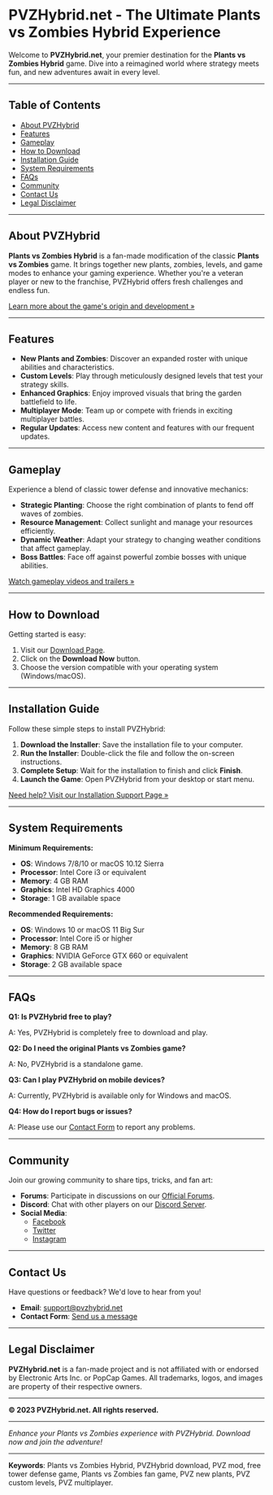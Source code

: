 # PVZHybrid.net - The Ultimate Plants vs Zombies Hybrid Experience

Welcome to **PVZHybrid.net**, your premier destination for the **Plants vs Zombies Hybrid** game. Dive into a reimagined world where strategy meets fun, and new adventures await in every level.

---

## Table of Contents

- [About PVZHybrid](#about-pvzhybrid)
- [Features](#features)
- [Gameplay](#gameplay)
- [How to Download](#how-to-download)
- [Installation Guide](#installation-guide)
- [System Requirements](#system-requirements)
- [FAQs](#faqs)
- [Community](#community)
- [Contact Us](#contact-us)
- [Legal Disclaimer](#legal-disclaimer)

---

## About PVZHybrid

**Plants vs Zombies Hybrid** is a fan-made modification of the classic **Plants vs Zombies** game. It brings together new plants, zombies, levels, and game modes to enhance your gaming experience. Whether you're a veteran player or new to the franchise, PVZHybrid offers fresh challenges and endless fun.

[Learn more about the game's origin and development »](https://pvzhybridmodapk.pro/about-us/)

---

## Features

- **New Plants and Zombies**: Discover an expanded roster with unique abilities and characteristics.
- **Custom Levels**: Play through meticulously designed levels that test your strategy skills.
- **Enhanced Graphics**: Enjoy improved visuals that bring the garden battlefield to life.
- **Multiplayer Mode**: Team up or compete with friends in exciting multiplayer battles.
- **Regular Updates**: Access new content and features with our frequent updates.

---

## Gameplay

Experience a blend of classic tower defense and innovative mechanics:

- **Strategic Planting**: Choose the right combination of plants to fend off waves of zombies.
- **Resource Management**: Collect sunlight and manage your resources efficiently.
- **Dynamic Weather**: Adapt your strategy to changing weather conditions that affect gameplay.
- **Boss Battles**: Face off against powerful zombie bosses with unique abilities.

[Watch gameplay videos and trailers »](pvzhybridmodapk.pro)

---

## How to Download

Getting started is easy:

1. Visit our [Download Page](pvzhybridmodapk.pro).
2. Click on the **Download Now** button.
3. Choose the version compatible with your operating system (Windows/macOS).

---

## Installation Guide

Follow these simple steps to install PVZHybrid:

1. **Download the Installer**: Save the installation file to your computer.
2. **Run the Installer**: Double-click the file and follow the on-screen instructions.
3. **Complete Setup**: Wait for the installation to finish and click **Finish**.
4. **Launch the Game**: Open PVZHybrid from your desktop or start menu.

[Need help? Visit our Installation Support Page »](pvzhybridmodapk.pro)

---

## System Requirements

**Minimum Requirements:**

- **OS**: Windows 7/8/10 or macOS 10.12 Sierra
- **Processor**: Intel Core i3 or equivalent
- **Memory**: 4 GB RAM
- **Graphics**: Intel HD Graphics 4000
- **Storage**: 1 GB available space

**Recommended Requirements:**

- **OS**: Windows 10 or macOS 11 Big Sur
- **Processor**: Intel Core i5 or higher
- **Memory**: 8 GB RAM
- **Graphics**: NVIDIA GeForce GTX 660 or equivalent
- **Storage**: 2 GB available space

---

## FAQs

**Q1: Is PVZHybrid free to play?**

A: Yes, PVZHybrid is completely free to download and play.

**Q2: Do I need the original Plants vs Zombies game?**

A: No, PVZHybrid is a standalone game.

**Q3: Can I play PVZHybrid on mobile devices?**

A: Currently, PVZHybrid is available only for Windows and macOS.

**Q4: How do I report bugs or issues?**

A: Please use our [Contact Form](https://pvzhybridmodapk.pro/contact-us/) to report any problems.

---

## Community

Join our growing community to share tips, tricks, and fan art:

- **Forums**: Participate in discussions on our [Official Forums](https://pvzhybrid.net/forums).
- **Discord**: Chat with other players on our [Discord Server](https://discord.gg/pvzhybrid).
- **Social Media**:
  - [Facebook](https://pvzhybridmodapk.pro/contact-us/)
  - [Twitter](https://pvzhybridmodapk.pro/contact-us/)
  - [Instagram](https://pvzhybridmodapk.pro/contact-us/)

---

## Contact Us

Have questions or feedback? We'd love to hear from you!

- **Email**: support@pvzhybrid.net
- **Contact Form**: [Send us a message](https://pvzhybridmodapk.pro/contact-us/)

---

## Legal Disclaimer

**PVZHybrid.net** is a fan-made project and is not affiliated with or endorsed by Electronic Arts Inc. or PopCap Games. All trademarks, logos, and images are property of their respective owners.

---

**© 2023 PVZHybrid.net. All rights reserved.**

---

*Enhance your Plants vs Zombies experience with PVZHybrid. Download now and join the adventure!*

---

**Keywords**: Plants vs Zombies Hybrid, PVZHybrid download, PVZ mod, free tower defense game, Plants vs Zombies fan game, PVZ new plants, PVZ custom levels, PVZ multiplayer.
